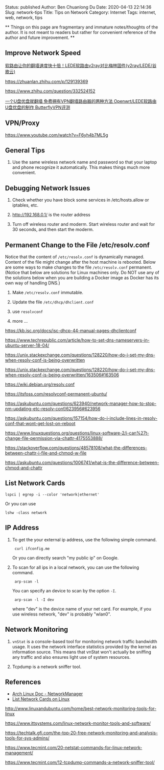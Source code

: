 Status: published
Author: Ben Chuanlong Du
Date: 2020-04-13 22:14:36
Slug: network-tips
Title: Tips on Network
Category: Internet
Tags: internet, web, network, tips

**
Things on this page are fragmentary and immature notes/thoughts of the author. 
It is not meant to readers but rather for convenient reference of the author and future improvement.
**


## Improve Network Speed

[软路由让你的翻墙速度快十倍！LEDE软路由v2ray对比梅林固件(v2ray/LEDE/谷歌云)](https://www.youtube.com/watch?v=WqSCkr8DuRI)

https://zhuanlan.zhihu.com/p/129139369

https://www.zhihu.com/question/332524152

[一个U盘优盘就翻墙 免费拥有VPN翻墙路由器的两种方法 Openwrt/LEDE软路由U盘优盘的制作 ButterflyVPN评测](https://www.youtube.com/watch?v=FeRgNwa0eOA)

## VPN/Proxy

https://www.youtube.com/watch?v=F6yh4b7ML5g

## General Tips

1. Use the same wireless network name and password 
    so that your laptop and phone recognize it automatically.
    This makes things much more convenient.

## Debugging Network Issues

1. Check whether you have block some services in /etc/hosts.allow or iptables, etc.

2. http://192.168.0.1/ is the router address

3. Turn off wireless router and moderm. 
    Start wireless router and wait for 30 seconds,
    and then start the moderm.

## Permanent Change to the File /etc/resolv.conf

Notice that the content of `/etc/resolv.conf` is dynamically managed. 
Content of the file might change after the host machine is rebooted. 
Below are some ways to make changes to the file `/etc/resolv.conf` permanent.
(Notice that below are solutions for Linux machines only.
Do NOT use any of the solutions below when you are building a Docker image
as Docker has its own way of handling DNS.)

1. Make `/etc/resolv.conf` immutable. 

2. Update the file `/etc/dhcp/dhclient.conf`

3. use `resolvconf`

4. more ...

https://kb.isc.org/docs/isc-dhcp-44-manual-pages-dhclientconf

https://www.techrepublic.com/article/how-to-set-dns-nameservers-in-ubuntu-server-18-04/

https://unix.stackexchange.com/questions/128220/how-do-i-set-my-dns-when-resolv-conf-is-being-overwritten

https://unix.stackexchange.com/questions/128220/how-do-i-set-my-dns-when-resolv-conf-is-being-overwritten/163506#163506

https://wiki.debian.org/resolv.conf

https://itsfoss.com/resolvconf-permanent-ubuntu/

https://askubuntu.com/questions/623940/network-manager-how-to-stop-nm-updating-etc-resolv-conf/623956#623956

https://askubuntu.com/questions/157154/how-do-i-include-lines-in-resolv-conf-that-wont-get-lost-on-reboot

https://www.linuxquestions.org/questions/linux-software-2/i-can%27t-change-file-permission-via-chattr-4175553888/

https://stackoverflow.com/questions/48578108/what-the-differences-between-chattr-i-file-and-chmod-w-file

https://askubuntu.com/questions/1006741/what-is-the-difference-between-chmod-and-chattr


## List Network Cards 

    lspci | egrep -i --color 'network|ethernet'

Or you can use 

    lshw -class network

## IP Address

1. To get the your external ip address, use the following simple command.

        curl ifconfig.me

    Or you can directly search "my public ip" on Google.

2. To scan for all ips in a local network, you can use the following command.

        arp-scan -l

    You can specify an device to scan by the option `-I`.

        arp-scan -l -I dev

    where "dev" is the device name of your net card. 
    For example, 
    if you use wireless network, "dev" is probably "wlan0".

## Network Monitoring

1. `vnStat` is a console-based tool for monitoring network traffic bandwidth usage. 
    It uses the network interface statistics provided by the kernel as information source. 
    This means that vnStat won't actually be sniffing any traffic 
    and also ensures light use of system resources. 

2. Tcpdump is a network sniffer tool.

## References

- [Arch Linux Doc - NetworkManager](https://wiki.archlinux.org/index.php/NetworkManager)
- [List Network Cards on Linux](https://www.cyberciti.biz/faq/linux-list-network-cards-command/)

http://www.linuxandubuntu.com/home/best-network-monitoring-tools-for-linux

https://www.ittsystems.com/linux-network-monitor-tools-and-software/

https://techtalk.gfi.com/the-top-20-free-network-monitoring-and-analysis-tools-for-sys-admins/

https://www.tecmint.com/20-netstat-commands-for-linux-network-management/

https://www.tecmint.com/12-tcpdump-commands-a-network-sniffer-tool/
